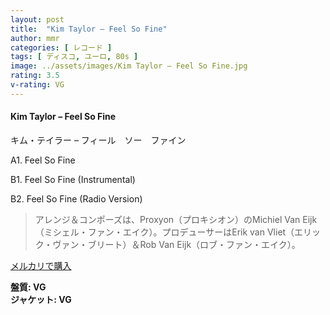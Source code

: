 ```yaml
---
layout: post
title:  "Kim Taylor – Feel So Fine"
author: mmr
categories: [ レコード ]
tags: [ ディスコ, ユーロ, 80s ]
image: ../assets/images/Kim Taylor – Feel So Fine.jpg
rating: 3.5
v-rating: VG
---
```


#### Kim Taylor – Feel So Fine

キム・テイラー – フィール　ソー　ファイン

A1. Feel So Fine

B1. Feel So Fine (Instrumental)

B2. Feel So Fine (Radio Version)

> アレンジ＆コンポーズは、Proxyon（プロキシオン）のMichiel Van Eijk（ミシェル・ファン・エイク）。プロデューサーはErik van Vliet（エリック・ヴァン・ブリート）＆Rob Van Eijk（ロブ・ファン・エイク）。

[メルカリで購入](https://jp.mercari.com/item/m27934329690)

<div class="mt-4 mb-4 d-flex align-items-center">
<strong class="mr-1">盤質: VG</strong>
</div>
<div class="mt-4 mb-4 d-flex align-items-center">
<strong class="mr-1">ジャケット: VG</strong>
</div>
